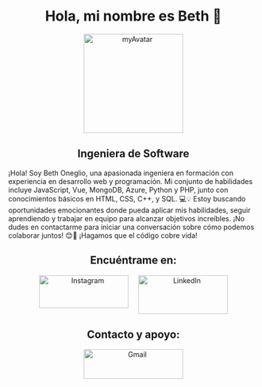 <html>
<body>
    <h1 style="text-align: center;">Hola, mi nombre es Beth 🧐</h1>
    <div style="text-align: center;">
        <a href="https://imgbb.com/"><img style="width: 200px; height: 200px;" src="https://i.ibb.co/p1Vgdpj/myAvatar.png" alt="myAvatar" border="0" /></a>
    </div>
    <h2 style="text-align: center;">Ingeniera de Software</h2>
    <p>¡Hola! Soy Beth Oneglio, una apasionada ingeniera en formación con experiencia en desarrollo web y programación. Mi conjunto de habilidades incluye JavaScript, Vue, MongoDB, Azure, Python y PHP, junto con conocimientos básicos en HTML, CSS, C++, y SQL. 💻💡 Estoy buscando oportunidades emocionantes donde pueda aplicar mis habilidades, seguir aprendiendo y trabajar en equipo para alcanzar objetivos increíbles. ¡No dudes en contactarme para iniciar una conversación sobre cómo podemos colaborar juntos! 😊🚀 ¡Hagamos que el código cobre vida!</p>
    <h2 style="text-align: center;">Encuéntrame en:</h2>
    <div style="text-align: center; display: flex; justify-content: center; gap: 20px;">
        <a href="https://www.instagram.com/bethnlg/"><img style="width: 180px; height: 66px;" src="https://i.ibb.co/FVftDGQ/image-removebg-preview-5.png" alt="Instagram" border="0" /></a>
        <a href="https://www.linkedin.com/in/beth-oneglio-4968b1248/"><img style="width: 180px; height: 78px;" src="https://i.ibb.co/vQJCHYv/image-removebg-preview-6.png" alt="LinkedIn" border="0" /></a>
    </div>
    <h2 style="text-align: center;">Contacto y apoyo:</h2>
    <div style="text-align: center;">
        <a href="https://gmail.com/"><img style="width: 200px; height: 60px;" src="https://i.ibb.co/y4vsgvq/image-removebg-preview-4-removebg-preview.png" alt="Gmail" border="0" /></a>
    </div>
</body>
</html>
